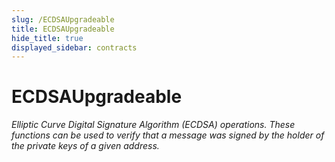 ```yaml
---
slug: /ECDSAUpgradeable
title: ECDSAUpgradeable
hide_title: true
displayed_sidebar: contracts
---
```

# ECDSAUpgradeable







*Elliptic Curve Digital Signature Algorithm (ECDSA) operations. These functions can be used to verify that a message was signed by the holder of the private keys of a given address.*


